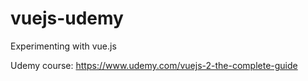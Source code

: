 # vuejs-udemy
Experimenting with vue.js

Udemy course: https://www.udemy.com/vuejs-2-the-complete-guide
